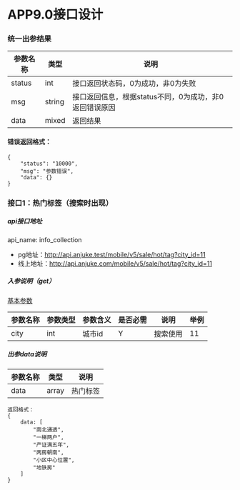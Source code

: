 # APP9.0接口设计

### 统一出参结果
| 参数名称	| 类型	| 说明	|
| --------- | ----- | ----- |
| status | int	| 接口返回状态码，0为成功，非0为失败 |
| msg	 | string	| 接口返回信息，根据status不同，0为成功，非0返回错误原因|
| data  	| mixed	| 返回结果|

#### 错误返回格式：

```
{
    "status": "10000",
    "msg": "参数错误",
    "data": {}
}
```

### 接口1：热门标签（搜索时出现）

##### **api接口地址**

api_name: info_collection

* pg地址：http://api.anjuke.test/mobile/v5/sale/hot/tag?city_id=11
* 线上地址：http://api.anjuke.com/mobile/v5/sale/hot/tag?city_id=11

##### **入参说明（get）**
[基本参数](###)

| 参数名称	| 参数类型	| 参数含义	| 是否必需	| 说明| 举例|
| --- | --- | --- | --- | --- | ---	|
| city	| int	| 城市id| Y|搜索使用 |11|

##### **出参data说明**

| 参数名称	| 类型	| 说明	|
| --------- | ----- | ----- |
| data | array | 热门标签 |

```
返回格式：
{
	data: [
		"南北通透",
		"一梯两户",
		"产证满五年",
		"两房朝南",
		"小区中心位置",
		"地铁房"
	]
}
```
